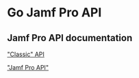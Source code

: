 # Go Jamf Pro API

## Jamf Pro API documentation

["Classic" API](https://developer.jamf.com/jamf-pro/reference/classic-api)

["Jamf Pro API"](https://developer.jamf.com/jamf-pro/reference/jamf-pro-api)